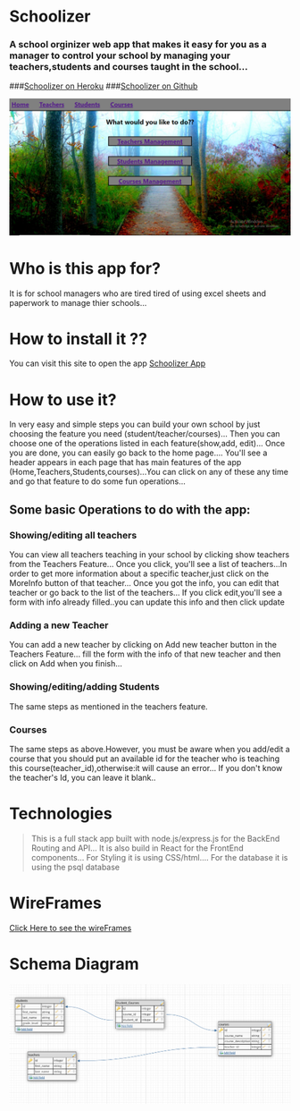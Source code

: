 # Schoolizer
### A school orginizer web app that makes it easy for you as a manager to control your school by managing your teachers,students and courses taught in the school...

###[Schoolizer on Heroku]()
###[Schoolizer on Github]()

![MainPage](./MainPage.PNG)

# Who is this app for?
It is for school managers who are tired  tired of using excel sheets and paperwork to manage thier schools...
# How to install it ??
You can visit this site to open the app 
[Schoolizer App ]()
# How to use it?
 In very easy and simple steps you can build your own school by just choosing the feature you need (student/teacher/courses)...
 Then you can choose one of the operations listed in each feature(show,add, edit)...
 Once you are done, you can easily go back to the home page....
 You'll see a header appears in each page that has main features of the app (Home,Teachers,Students,courses)...You can click on any of these any time and go that feature to do some fun operations...
## Some basic Operations to do with the app:
### Showing/editing all teachers
You can view all teachers teaching in your school by clicking show teachers from the Teachers Feature...
Once you click, you'll see a list of teachers...In order to get more information about a specific teacher,just click on the MoreInfo button of that teacher...
Once you got the info, you can edit that teacher or go back to the list of the teachers...
If you click edit,you'll see a form with info already filled..you can update this info and then click update
### Adding a new Teacher
You can add a new teacher by clicking on Add new teacher button in the Teachers Feature... 
fill the form with the info of that new teacher and then click on Add when you finish... 
### Showing/editing/adding Students
The same steps as mentioned in the teachers feature.
### Courses
The same steps as above.However, you must be aware when you add/edit a course that you should put an available id for the teacher who is teaching this course(teacher_id),otherwise:it will cause an error...
If you don't know the teacher's Id, you can leave it blank..

# Technologies
> This is a full stack app built with node.js/express.js for the BackEnd Routing and API...
> It is also build in React for the FrontEnd components...
>For Styling it is using CSS/html....
>For the database it is using the psql database

# WireFrames
[Click Here to see the wireFrames](./Wire_Frames) 

# Schema Diagram
![Schema](./schema.PNG)


